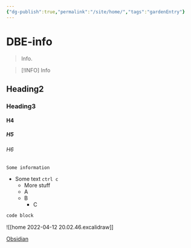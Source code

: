 ```yaml
---
{"dg-publish":true,"permalink":"/site/home/","tags":"gardenEntry"}
---
```

# DBE-info
> Info. 

>[!INFO]
> Info

## Heading2
### Heading3
#### H4
##### H5
###### H6
```ad-info
Some information
```

- Some text `ctrl c` 
	- More stuff
	- A
	- B
		- C

```sh
code block
```

![[home 2022-04-12 20.02.46.excalidraw]]

[Obsidian](https://obsidian.md/)